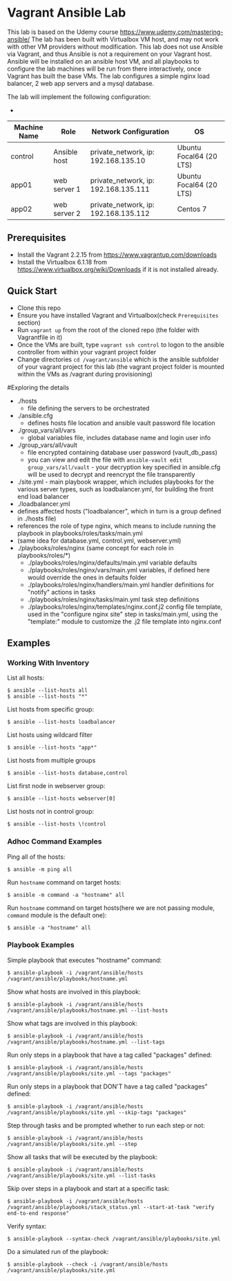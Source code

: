 # Vagrant Ansible Lab

This lab is based on the Udemy course https://www.udemy.com/mastering-ansible/
The lab has been built with Virtualbox VM host, and may not work with other VM providers without modification.
This lab does not use Ansible via Vagrant, and thus Ansible is not a requirement on your Vagrant host. Ansible will be installed on an ansible host VM, and all playbooks to configure the lab machines will be run from there interactively, once Vagrant has built the base VMs. The lab configures a simple nginx load balancer, 2 web app servers and a mysql database.

The lab will implement the following configuration:

-
| Machine  Name | Role          | Network Configuration                  | OS                         |
|---------------|---------------|----------------------------------------|----------------------------|
| control       | Ansible  host | private_network, ip: 192.168.135.10    | Ubuntu Focal64 (20 LTS)   |
| app01         | web server 1  | private_network, ip: 192.168.135.111   | Ubuntu Focal64 (20 LTS)   |
| app02         | web server 2  | private_network, ip: 192.168.135.112   | Centos 7   |


## Prerequisites
* Install the Vagrant 2.2.15 from https://www.vagrantup.com/downloads
* Install the Virtualbox 6.1.18 from https://www.virtualbox.org/wiki/Downloads if it is not installed already.

## Quick Start
* Clone this repo
* Ensure you have installed Vagrant and Virtualbox(check `Prerequisites` section)
* Run `vagrant up` from the root of the cloned repo (the folder with Vagrantfile in it)
* Once the VMs are built, type `vagrant ssh control` to logon to the ansible controller from within your vagrant project folder
* Change directories `cd /vagrant/ansible` which is the ansible subfolder of your vagrant project for this lab (the vagrant project folder is mounted within the VMs as /vagrant during provisioning)


#Exploring the details
* ./hosts
  * file defining the servers to be orchestrated
* ./ansible.cfg
  * defines hosts file location and ansible vault password file location
* ./group_vars/all/vars
  * global variables file, includes database name and login user info
* ./group_vars/all/vault
  * file encrypted containing database user password (vault_db_pass) 
  * you can view and edit the file with `ansible-vault edit group_vars/all/vault` - your decryption key specified in ansible.cfg will be used to decrypt and reencrypt the file transparently
* ./site.yml - main playbook wrapper, which includes playbooks for the various server types, such as loadbalancer.yml, for building the front end load balancer
*  ./loadbalancer.yml
  *  defines affected hosts ("loadbalancer", which in turn is a group defined in ./hosts file)
  *  references the role of type nginx, which means to include running the playbook in playbooks/roles/tasks/main.yml
  * (same idea for database.yml, control.yml, webserver.yml)
* ./playbooks/roles/nginx (same concept for each role in playbooks/roles/*)
  * ./playbooks/roles/nginx/defaults/main.yml variable defaults
  * ./playbooks/roles/nginx/vars/main.yml variables, if defined here would override the ones in defaults folder
  * ./playbooks/roles/nginx/handlers/main.yml handler definitions for "notify" actions in tasks
  * ./playbooks/roles/nginx/tasks/main.yml task step definitions
  * ./playbooks/roles/nginx/templates/nginx.conf.j2 config file template, used in the "configure nginx site" step in tasks/main.yml, using the "template:" module to customize the .j2 file template into nginx.conf

## Examples

### Working With Inventory

List all hosts:
```
$ ansible --list-hosts all
$ ansible --list-hosts "*"
```

List hosts from specific group:
```
$ ansible --list-hosts loadbalancer
```

List hosts using wildcard filter
```
$ ansible --list-hosts "app*"
```

List hosts from multiple groups
```
$ ansible --list-hosts database,control
```

List first node in webserver group:
```
$ ansible --list-hosts webserver[0]
```

List hosts not in control group:
```
$ ansible --list-hosts \!control
```

### Adhoc Command Examples

Ping all of the hosts:
```
$ ansible -m ping all
```

Run `hostname` command on target hosts:
```
$ ansible -m command -a "hostname" all
```

Run `hostname` command on target hosts(here we are not passing module, `command` module is the default one):
```
$ ansible -a "hostname" all
```

### Playbook Examples

Simple playbook that executes "hostname" command:
```shell
$ ansible-playbook -i /vagrant/ansible/hosts /vagrant/ansible/playbooks/hostname.yml
```

Show what hosts are involved in this playbook:
```
$ ansible-playbook -i /vagrant/ansible/hosts /vagrant/ansible/playbooks/hostname.yml --list-hosts
```

Show what tags are involved in this playbook:
```
$ ansible-playbook -i /vagrant/ansible/hosts /vagrant/ansible/playbooks/hostname.yml --list-tags
```

Run only steps in a playbook that have a tag called "packages" defined:
```shell
$ ansible-playbook -i /vagrant/ansible/hosts /vagrant/ansible/playbooks/site.yml --tags "packages"
```

Run only steps in a playbook that DON'T have a tag called "packages" defined:
```
$ ansible-playbook -i /vagrant/ansible/hosts /vagrant/ansible/playbooks/site.yml --skip-tags "packages"
```

Step through tasks and be prompted whether to run each step or not:
```
$ ansible-playbook -i /vagrant/ansible/hosts /vagrant/ansible/playbooks/site.yml --step
```

Show all tasks that will be executed by the playbook:
```
$ ansible-playbook -i /vagrant/ansible/hosts /vagrant/ansible/playbooks/site.yml --list-tasks
```

Skip over steps in a playbook and start at a specific task:
```
$ ansible-playbook -i /vagrant/ansible/hosts /vagrant/ansible/playbooks/stack_status.yml --start-at-task "verify end-to-end response"
```

Verify syntax:
```
$ ansible-playbook --syntax-check /vagrant/ansible/playbooks/site.yml
```

Do a simulated run of the playbook:
```
$ ansible-playbook --check -i /vagrant/ansible/hosts /vagrant/ansible/playbooks/site.yml
```
